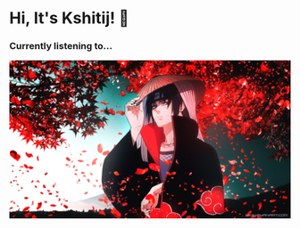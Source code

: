 # Hi, It's Kshitij! 👋 
### Currently listening to...



![itachi](https://github.com/kaydee0502/kaydee0502/blob/v1/2184474772_preview_Naruto-akatsuki-itachi-uchiha.jpg?raw=true)

<!--
<a href="https://github.com/kaydee0502/kaggle-profile-card" ><img src="https://github-readme-stats.vercel.app/api/pin/?username=kaydee0502&repo=kaggle-profile-card&show_owner=true" width = "50%" align="right"> </a>-->

<!--<a href="https://github.com/kaydee0502/kaggle-profile-card" ><img src="https://kaggle-summary-card.herokuapp.com/api?user=kshitijdhama&extend" width = "50%" align="right"> </a>-->









<!--<img src="https://raw.githubusercontent.com/kaydee0502/kaydee0502/v2/profile-summary-card-output/default/0-profile-details.svg" width = "55%" align="left">
<img src="https://github-readme-streak-stats.herokuapp.com/?user=kaydee0502&" alt="kaydee0502" align ="right" width = "40%" height = "-10%" />-->


<!--![LOL](https://kaggle-summary-card.herokuapp.com/api?user=japandata509&extend)-->
<!--
**kaydee0502/kaydee0502** is a ✨ _special_ ✨ repository because its `README.md` (this file) appears on your GitHub profile.

Here are some ideas to get you started:

- 🔭 I’m currently working on ...
- 🌱 I’m currently learning ...
- 👯 I’m looking to collaborate on ...
- 🤔 I’m looking for help with ...
- 💬 Ask me about ...
- 📫 How to reach me: ...
- 😄 Pronouns: ...
- ⚡ Fun fact: ...
-->
